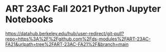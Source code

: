# ART 23AC Fall 2021 Python Jupyter Notebooks

https://datahub.berkeley.edu/hub/user-redirect/git-pull?repo=https%3A%2F%2Fgithub.com%2Fds-modules%2FART-23AC-FA21&urlpath=tree%2FART-23AC-FA21%2F&branch=main

